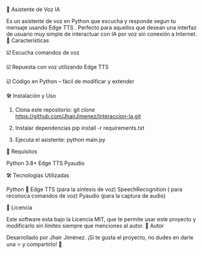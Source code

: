 🎤 Asistente de Voz IA

Es un asistente de voz en Python que escucha y responde segun tu mensaje usando Edge TTS . Perfecto para aquellos que desean una interfaz de usuario muy simple de interactuar con IA por voz sin conexión a Internet.
🚀 Características

☑️ Escucha comandos de voz

☑️ Repuesta con voz utilizando Edge TTS

☑️ Código en Python – fácil de modificar y extender

🛠️ Instalación y Uso

1. Clona este repositorio:
git clone https://github.com/JhairJimenez/Interaccion-Ia.git

2. Instalar dependencias
pip install -r requirements.txt

3. Ejecuta el asistente:
python main.py

📌 Requisitos

Python 3.8+
Edge TTS
Pyaudio 

🛠️ Tecnologías Utilizadas

Python 🐍
Edge TTS (para la síntesis de voz)
SpeechRecognition ( para   reconoca comandos de voz)
Pyaudio (para la captura de audio)

📜 Licencia

Este software esta bajo la Licencia MIT, que te permite usar este proyecto  y modificarlo sin límites siempre que menciones al autor.
👤 Autor

Desarrollado por Jhair Jiménez.
¡Si te gusta el proyecto, no dudes en darle una ⭐ y compartirlo! 🚀
